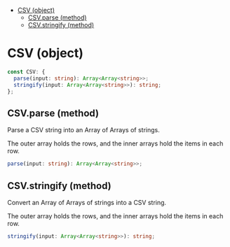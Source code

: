 - [CSV (object)](#csv-object)
  - [CSV.parse (method)](#csvparse-method)
  - [CSV.stringify (method)](#csvstringify-method)

# CSV (object)

```ts
const CSV: {
  parse(input: string): Array<Array<string>>;
  stringify(input: Array<Array<string>>): string;
};
```

## CSV.parse (method)

Parse a CSV string into an Array of Arrays of strings.

The outer array holds the rows, and the inner arrays hold the items in
each row.

```ts
parse(input: string): Array<Array<string>>;
```

## CSV.stringify (method)

Convert an Array of Arrays of strings into a CSV string.

The outer array holds the rows, and the inner arrays hold the items in
each row.

```ts
stringify(input: Array<Array<string>>): string;
```

